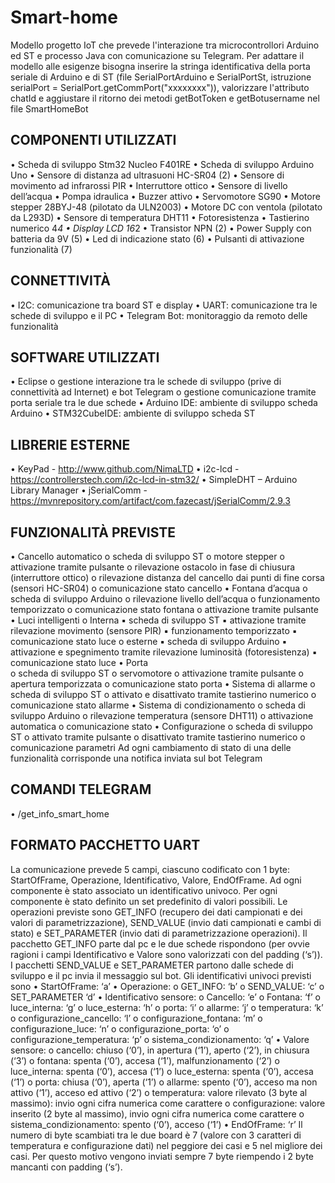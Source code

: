 # Smart-home
Modello progetto IoT che prevede l'interazione tra microcontrollori Arduino ed ST e processo Java con comunicazione su Telegram. Per adattare il modello alle esigenze bisogna inserire la stringa identificativa della porta seriale di Arduino e di ST (file SerialPortArduino e SerialPortSt, istruzione serialPort = SerialPort.getCommPort("xxxxxxxx")), valorizzare l'attributo chatId e aggiustare il ritorno dei metodi getBotToken e getBotusername nel file SmartHomeBot

## COMPONENTI UTILIZZATI 
•  Scheda di sviluppo Stm32 Nucleo F401RE 
•  Scheda di sviluppo Arduino Uno 
•  Sensore di distanza ad ultrasuoni HC-SR04 (2) 
•  Sensore di movimento ad infrarossi PIR 
•  Interruttore ottico 
•  Sensore di livello dell’acqua 
•  Pompa idraulica 
•  Buzzer attivo 
•  Servomotore SG90 
•  Motore stepper 28BYJ-48 (pilotato da ULN2003) 
•  Motore DC con ventola (pilotato da L293D) 
•  Sensore di temperatura DHT11 
•  Fotoresistenza 
•  Tastierino numerico 4*4 
•  Display LCD 16*2 
•  Transistor NPN (2) 
•  Power Supply con batteria da 9V (5) 
•  Led di indicazione stato (6) 
•  Pulsanti di attivazione funzionalità (7) 

## CONNETTIVITÀ 
•  I2C: comunicazione tra board ST e display 
•  UART: comunicazione tra le schede di sviluppo e il PC 
•  Telegram Bot: monitoraggio da remoto delle funzionalità 

## SOFTWARE UTILIZZATI 
•  Eclipse 
o  gestione interazione tra le schede di sviluppo (prive di connettività ad Internet) e bot 
Telegram 
o  gestione comunicazione tramite porta seriale tra le due schede 
•  Arduino IDE: ambiente di sviluppo scheda Arduino 
•  STM32CubeIDE: ambiente di sviluppo scheda ST 

## LIBRERIE ESTERNE 
•  KeyPad - http://www.github.com/NimaLTD 
•  i2c-lcd - https://controllerstech.com/i2c-lcd-in-stm32/ 
•  SimpleDHT – Arduino Library Manager 
•  jSerialComm - https://mvnrepository.com/artifact/com.fazecast/jSerialComm/2.9.3 

## FUNZIONALITÀ PREVISTE 
•  Cancello automatico 
o  scheda di sviluppo ST 
o  motore stepper o  attivazione tramite pulsante 
o  rilevazione ostacolo in fase di chiusura (interruttore ottico) 
o  rilevazione distanza del cancello dai punti di fine corsa (sensori HC-SR04) 
o  comunicazione stato cancello 
•  Fontana d’acqua 
o  scheda di sviluppo Arduino 
o  rilevazione livello dell’acqua 
o  funzionamento temporizzato 
o  comunicazione stato fontana 
o  attivazione tramite pulsante 
•  Luci intelligenti 
o  Interna 
▪  scheda di sviluppo ST 
▪  attivazione tramite rilevazione movimento (sensore PIR) 
▪  funzionamento temporizzato 
▪  comunicazione stato luce 
o  esterne 
▪  scheda di sviluppo Arduino 
▪  attivazione e spegnimento tramite rilevazione luminosità (fotoresistenza) 
▪  comunicazione stato luce 
•  Porta  
o  scheda di sviluppo ST 
o  servomotore 
o  attivazione tramite pulsante 
o  apertura temporizzata 
o  comunicazione stato porta 
•  Sistema di allarme 
o  scheda di sviluppo ST 
o  attivato e disattivato tramite tastierino numerico 
o  comunicazione stato allarme 
•  Sistema di condizionamento 
o  scheda di sviluppo Arduino 
o  rilevazione temperatura (sensore DHT11) 
o  attivazione automatica 
o  comunicazione stato 
•  Configurazione 
o  scheda di sviluppo ST 
o  attivato tramite pulsante 
o  disattivato tramite tastierino numerico 
o  comunicazione parametri 
Ad ogni cambiamento di stato di una delle funzionalità corrisponde una notifica inviata sul bot Telegram 

## COMANDI TELEGRAM 
•  /get_info_smart_home 

## FORMATO PACCHETTO UART 
La comunicazione prevede 5 campi, ciascuno codificato con 1 byte: StartOfFrame, Operazione, 
Identificativo, Valore, EndOfFrame. Ad ogni componente è stato associato un identificativo univoco. Per ogni componente è stato definito un set predefinito di valori possibili. Le operazioni previste sono 
GET_INFO (recupero dei dati campionati e dei valori di parametrizzazione), SEND_VALUE (invio dati 
campionati e cambi di stato) e SET_PARAMETER (invio dati di parametrizzazione operazioni). Il pacchetto 
GET_INFO parte dal pc e le due schede rispondono (per ovvie ragioni i campi Identificativo e Valore sono 
valorizzati con del padding (‘s’)). I pacchetti SEND_VALUE e SET_PARAMETER partono dalle schede di 
sviluppo e il pc invia il messaggio sul bot. Gli identificativi univoci previsti sono 
•  StartOfFrame: ‘a’ 
•  Operazione: 
o  GET_INFO: ‘b’ 
o  SEND_VALUE: ‘c’ 
o  SET_PARAMETER ‘d’ 
•  Identificativo sensore: 
o  Cancello: ‘e’ 
o  Fontana: ‘f’ 
o  luce_interna: ‘g’ 
o  luce_esterna: ‘h’ 
o  porta: ‘i’ 
o  allarme: ‘j’ 
o  temperatura: ‘k’ 
o  configurazione_cancello: ‘l’ 
o  configurazione_fontana: ‘m’ 
o  configurazione_luce: ‘n’ 
o  configurazione_porta: ‘o’ 
o  configurazione_temperatura: ‘p’ 
o  sistema_condizionamento: ‘q’ 
•  Valore sensore: 
o  cancello: chiuso (‘0’), in apertura (‘1’), aperto (‘2’), in chiusura (‘3’) 
o  fontana: spenta (‘0’), accesa (‘1’), malfunzionamento (‘2’) 
o  luce_interna: spenta (‘0’), accesa (‘1’) 
o  luce_esterna: spenta (‘0’), accesa (‘1’) 
o  porta: chiusa (‘0’), aperta (‘1’) 
o  allarme: spento (‘0’), acceso ma non attivo (‘1’), acceso ed attivo (‘2’) 
o  temperatura: valore rilevato (3 byte al massimo): invio ogni cifra numerica come carattere 
o  configurazione: valore inserito (2 byte al massimo), invio ogni cifra numerica come 
carattere 
o  sistema_condizionamento: spento (‘0’), acceso (‘1’) 
•  EndOfFrame: ‘r’ 
Il numero di byte scambiati tra le due board è 7 (valore con 3 caratteri di temperatura e configurazione 
dati) nel peggiore dei casi e 5 nel migliore dei casi. Per questo motivo vengono inviati sempre 7 byte 
riempendo i 2 byte mancanti con padding (‘s’). 
